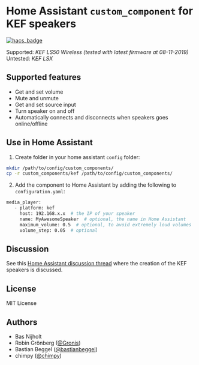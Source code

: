 # Home Assistant `custom_component` for KEF speakers
[![hacs_badge](https://img.shields.io/badge/HACS-Default-orange.svg)](https://github.com/custom-components/hacs)

Supported: *KEF LS50 Wireless (tested with latest firmware at 08-11-2019)*
Untested: *KEF LSX*

## Supported features
- Get and set volume
- Mute and unmute
- Get and set source input
- Turn speaker on and off
- Automatically connects and disconnects when speakers goes online/offline

## Use in Home Assistant
1. Create folder in your home assistant `config` folder:
```bash
mkdir /path/to/config/custom_components/
cp -r custom_components/kef /path/to/config/custom_components/
```
2. Add the component to Home Assistant by adding the following to `configuration.yaml`:
```bash
media_player:
   - platform: kef
     host: 192.168.x.x  # the IP of your speaker
     name: MyAwesomeSpeaker  # optional, the name in Home Assistant
     maximum_volume: 0.5  # optional, to avoid extremely loud volumes
     volume_step: 0.05  # optional
```

## Discussion
See this [Home Assistant discussion thread](https://community.home-assistant.io/t/kef-ls50-wireless/) where the creation of the KEF speakers is discussed.

## License
MIT License

## Authors
- Bas Nijholt
- Robin Grönberg ([@Gronis](https://github.com/Gronis/pykef))
- Bastian Beggel ([@bastianbeggel](https://github.com/bastianbeggel/hasskef))
- chimpy ([@chimpy](https://github.com/chimpy))
